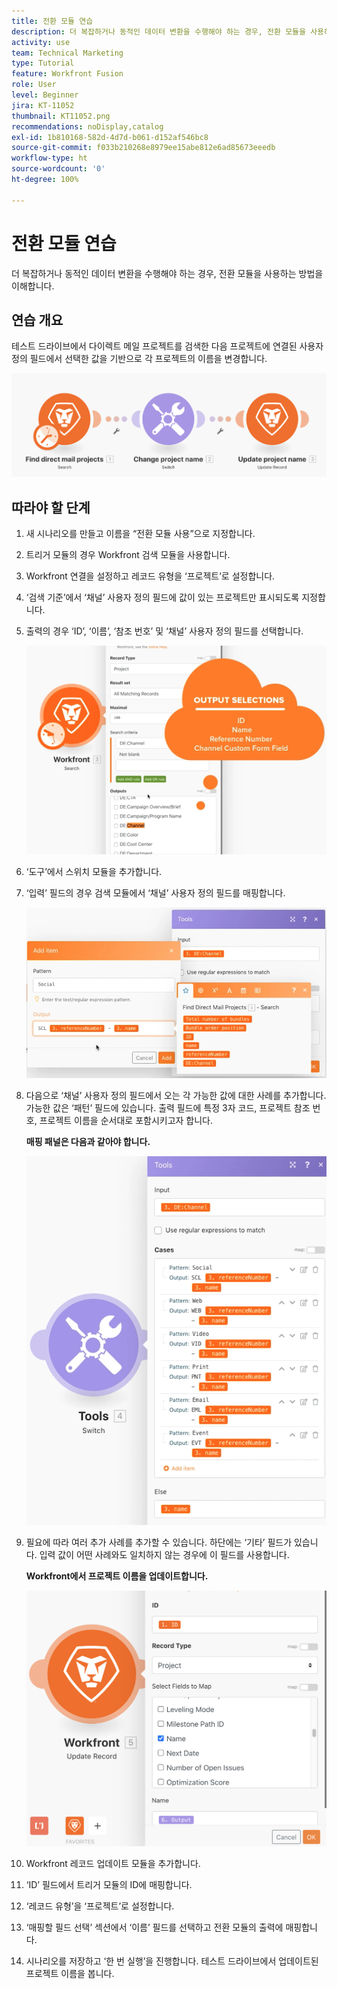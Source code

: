 ```yaml
---
title: 전환 모듈 연습
description: 더 복잡하거나 동적인 데이터 변환을 수행해야 하는 경우, 전환 모듈을 사용하는 방법을 이해합니다.
activity: use
team: Technical Marketing
type: Tutorial
feature: Workfront Fusion
role: User
level: Beginner
jira: KT-11052
thumbnail: KT11052.png
recommendations: noDisplay,catalog
exl-id: 1b810168-582d-4d7d-b061-d152af546bc8
source-git-commit: f033b210268e8979ee15abe812e6ad85673eeedb
workflow-type: ht
source-wordcount: '0'
ht-degree: 100%

---
```


# 전환 모듈 연습

더 복잡하거나 동적인 데이터 변환을 수행해야 하는 경우, 전환 모듈을 사용하는 방법을 이해합니다.

## 연습 개요

테스트 드라이브에서 다이렉트 메일 프로젝트를 검색한 다음 프로젝트에 연결된 사용자 정의 필드에서 선택한 값을 기반으로 각 프로젝트의 이름을 변경합니다.

![전환 모듈 이미지 1](../12-exercises/assets/switch-module-walkthrough-1.png)

## 따라야 할 단계

1. 새 시나리오를 만들고 이름을 “전환 모듈 사용”으로 지정합니다.
1. 트리거 모듈의 경우 Workfront 검색 모듈을 사용합니다.
1. Workfront 연결을 설정하고 레코드 유형을 ‘프로젝트’로 설정합니다.
1. ‘검색 기준’에서 ‘채널’ 사용자 정의 필드에 값이 있는 프로젝트만 표시되도록 지정합니다.
1. 출력의 경우 ‘ID’, ‘이름’, ‘참조 번호’ 및 ‘채널’ 사용자 정의 필드를 선택합니다.

   ![전환 모듈 이미지 2](../12-exercises/assets/switch-module-walkthrough-2.png)

1. ‘도구’에서 스위치 모듈을 추가합니다.
1. ‘입력’ 필드의 경우 검색 모듈에서 ‘채널’ 사용자 정의 필드를 매핑합니다.

   ![전환 모듈 이미지 3](../12-exercises/assets/switch-module-walkthrough-3.png)

1. 다음으로 ‘채널’ 사용자 정의 필드에서 오는 각 가능한 값에 대한 사례를 추가합니다. 가능한 값은 ‘패턴’ 필드에 있습니다. 출력 필드에 특정 3자 코드, 프로젝트 참조 번호, 프로젝트 이름을 순서대로 포함시키고자 합니다.

   **매핑 패널은 다음과 같아야 합니다.**

   ![전환 모듈 이미지 4](../12-exercises/assets/switch-module-walkthrough-4.png)

1. 필요에 따라 여러 추가 사례를 추가할 수 있습니다. 하단에는 ‘기타’ 필드가 있습니다. 입력 값이 어떤 사례와도 일치하지 않는 경우에 이 필드를 사용합니다.

   **Workfront에서 프로젝트 이름을 업데이트합니다.**

   ![전환 모듈 이미지 5](../12-exercises/assets/switch-module-walkthrough-5.png)

1. Workfront 레코드 업데이트 모듈을 추가합니다.
1. ‘ID’ 필드에서 트리거 모듈의 ID에 매핑합니다.
1. ‘레코드 유형’을 ‘프로젝트’로 설정합니다.
1. ‘매핑할 필드 선택’ 섹션에서 ‘이름’ 필드를 선택하고 전환 모듈의 출력에 매핑합니다.
1. 시나리오를 저장하고 ‘한 번 실행’을 진행합니다. 테스트 드라이브에서 업데이트된 프로젝트 이름을 봅니다.
